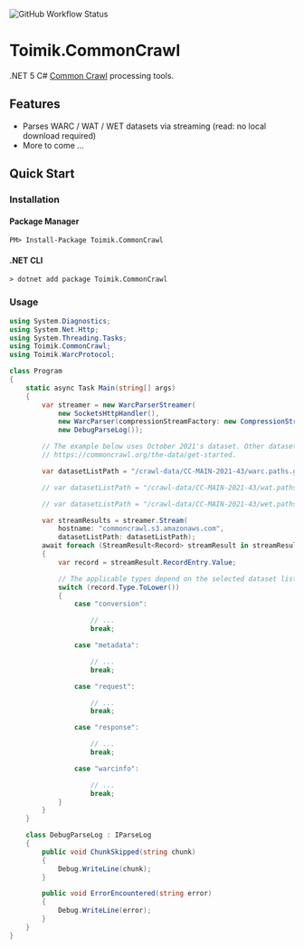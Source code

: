 ![GitHub Workflow Status](https://img.shields.io/github/workflow/status/toimik/CommonCrawl/CI)

# Toimik.CommonCrawl

.NET 5 C# [Common Crawl](http://commoncrawl.org) processing tools.

## Features

- Parses WARC / WAT / WET datasets via streaming (read: no local download required)
- More to come ...

## Quick Start

### Installation

#### Package Manager

```command
PM> Install-Package Toimik.CommonCrawl
```

#### .NET CLI

```command
> dotnet add package Toimik.CommonCrawl
```

### Usage

```c# 
using System.Diagnostics;
using System.Net.Http;
using System.Threading.Tasks;
using Toimik.CommonCrawl;
using Toimik.WarcProtocol;

class Program
{
    static async Task Main(string[] args)
    {
        var streamer = new WarcParserStreamer(
            new SocketsHttpHandler(),
            new WarcParser(compressionStreamFactory: new CompressionStreamFactory()),
            new DebugParseLog());

        // The example below uses October 2021's dataset. Other datasets are found at
        // https://commoncrawl.org/the-data/get-started.

        var datasetListPath = "/crawl-data/CC-MAIN-2021-43/warc.paths.gz";

        // var datasetListPath = "/crawl-data/CC-MAIN-2021-43/wat.paths.gz";

        // var datasetListPath = "/crawl-data/CC-MAIN-2021-43/wet.paths.gz";

        var streamResults = streamer.Stream(
            hostname: "commoncrawl.s3.amazonaws.com",
            datasetListPath: datasetListPath);
        await foreach (StreamResult<Record> streamResult in streamResults)
        {
            var record = streamResult.RecordEntry.Value;

            // The applicable types depend on the selected dataset list path
            switch (record.Type.ToLower())
            {
                case "conversion":

                    // ...
                    break;

                case "metadata":

                    // ...
                    break;

                case "request":

                    // ...
                    break;

                case "response":

                    // ...
                    break;

                case "warcinfo":

                    // ...
                    break;
            }
        }
    }

    class DebugParseLog : IParseLog
    {
        public void ChunkSkipped(string chunk)
        {
            Debug.WriteLine(chunk);
        }

        public void ErrorEncountered(string error)
        {
            Debug.WriteLine(error);
        }
    }
}
```